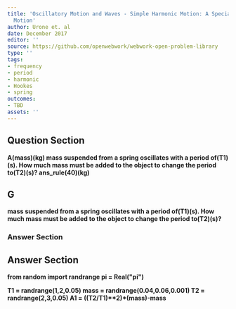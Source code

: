 ```yaml
---
title: 'Oscillatory Motion and Waves - Simple Harmonic Motion: A Special Periodic
  Motion'
author: Urone et. al
date: December 2017
editor: ''
source: https://github.com/openwebwork/webwork-open-problem-library
type: ''
tags:
- frequency
- period
- harmonic
- Hookes
- spring
outcomes:
- TBD
assets: ''
---
```


## Question Section 

<b>
A(mass)(kg) mass suspended from a spring oscillates with a period of(T1)(s). How much mass must be added to the object to change the period to(T2)(s)?
ans_rule(40)(kg)

## G
mass suspended from a spring oscillates with a period of(T1)(s). How much mass must be added to the object to change the period to(T2)(s)?
### Answer Section


## Answer Section

from random import randrange
pi = Real("pi")

T1 = randrange(1,2,0.05)
mass = randrange(0.04,0.06,0.001)
T2 = randrange(2,3,0.05)
A1 = ((T2/T1)**2)*(mass)-mass